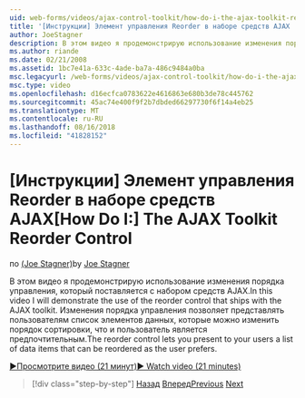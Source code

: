 ```yaml
---
uid: web-forms/videos/ajax-control-toolkit/how-do-i-the-ajax-toolkit-reorder-control
title: '[Инструкции] Элемент управления Reorder в наборе средств AJAX | Документация Майкрософт'
author: JoeStagner
description: В этом видео я продемонстрирую использование изменения порядка управления, который поставляется с набором средств AJAX. Элемент управления reorder позволяет представить пользователям o списка...
ms.author: riande
ms.date: 02/21/2008
ms.assetid: 1bc7e41a-633c-4ade-ba7a-486c9484a0ba
msc.legacyurl: /web-forms/videos/ajax-control-toolkit/how-do-i-the-ajax-toolkit-reorder-control
msc.type: video
ms.openlocfilehash: d16ecfca0783622e4616863e680b3de78c445762
ms.sourcegitcommit: 45ac74e400f9f2b7dbded66297730f6f14a4eb25
ms.translationtype: MT
ms.contentlocale: ru-RU
ms.lasthandoff: 08/16/2018
ms.locfileid: "41828152"
---
```

<a name="how-do-i-the-ajax-toolkit-reorder-control"></a><span data-ttu-id="b8471-104">[Инструкции] Элемент управления Reorder в наборе средств AJAX</span><span class="sxs-lookup"><span data-stu-id="b8471-104">[How Do I:] The AJAX Toolkit Reorder Control</span></span>
====================
<span data-ttu-id="b8471-105">по [(Joe Stagner)](https://github.com/JoeStagner)</span><span class="sxs-lookup"><span data-stu-id="b8471-105">by [Joe Stagner](https://github.com/JoeStagner)</span></span>

<span data-ttu-id="b8471-106">В этом видео я продемонстрирую использование изменения порядка управления, который поставляется с набором средств AJAX.</span><span class="sxs-lookup"><span data-stu-id="b8471-106">In this video I will demonstrate the use of the reorder control that ships with the AJAX toolkit.</span></span> <span data-ttu-id="b8471-107">Изменения порядка управления позволяет представлять пользователям список элементов данных, которые можно изменить порядок сортировки, что и пользователь является предпочтительным.</span><span class="sxs-lookup"><span data-stu-id="b8471-107">The reorder control lets you present to your users a list of data items that can be reordered as the user prefers.</span></span>

[<span data-ttu-id="b8471-108">&#9654;Просмотрите видео (21 минут)</span><span class="sxs-lookup"><span data-stu-id="b8471-108">&#9654; Watch video (21 minutes)</span></span>](https://channel9.msdn.com/Blogs/ASP-NET-Site-Videos/how-do-i-the-ajax-toolkit-reorder-control)

> [!div class="step-by-step"]
> <span data-ttu-id="b8471-109">[Назад](how-do-i-use-the-aspnet-ajax-updatepanelanimation-extender.md)
> [Вперед](utilize-the-ajax-rating-control-in-the-aspnet-toolkit.md)</span><span class="sxs-lookup"><span data-stu-id="b8471-109">[Previous](how-do-i-use-the-aspnet-ajax-updatepanelanimation-extender.md)
[Next](utilize-the-ajax-rating-control-in-the-aspnet-toolkit.md)</span></span>
